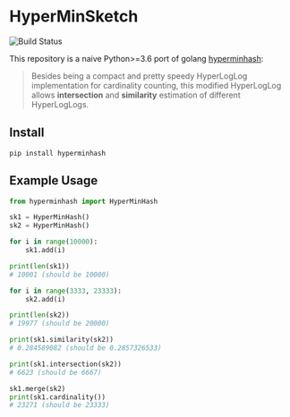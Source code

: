 # HyperMinSketch

![Build Status](https://travis-ci.org/mibarg/hyperminhash.svg?branch=master)

This repository is a naive Python>=3.6 port of golang [hyperminhash](https://github.com/axiomhq/hyperminhash):

> Besides being a compact and pretty speedy HyperLogLog implementation for cardinality counting, this modified HyperLogLog allows **intersection** and **similarity** estimation of different HyperLogLogs.

## Install
```
pip install hyperminhash
```

## Example Usage
```python
from hyperminhash import HyperMinHash

sk1 = HyperMinHash()
sk2 = HyperMinHash()

for i in range(10000):
    sk1.add(i)

print(len(sk1))
# 10001 (should be 10000)

for i in range(3333, 23333):
    sk2.add(i)

print(len(sk2))         
# 19977 (should be 20000)

print(sk1.similarity(sk2))
# 0.284589082 (should be 0.2857326533)

print(sk1.intersection(sk2))
# 6623 (should be 6667)

sk1.merge(sk2)
print(sk1.cardinality())
# 23271 (should be 23333)
```